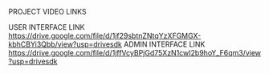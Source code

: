 PROJECT VIDEO LINKS 

USER INTERFACE LINK
https://drive.google.com/file/d/1jf29sbtnZNtqYzXFGMGX-kbhCBYi3Qbb/view?usp=drivesdk
ADMIN INTERFACE LINK
https://drive.google.com/file/d/1jffVcyBPjGd75XzN1cwI2b9hoY_F6qm3/view?usp=drivesdk
